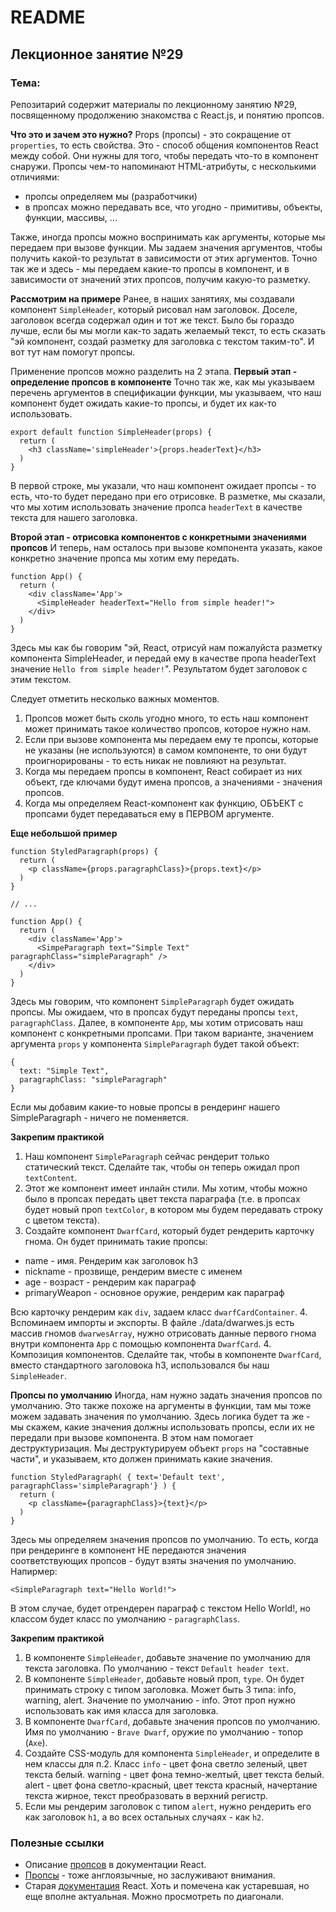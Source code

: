 # README

## Лекционное занятие №29

### Тема:

Репозитарий содержит материалы по лекционному занятию №29, посвященному продолжению знакомства с React.js, и понятию пропсов.

**Что это и зачем это нужно?**
Props (пропсы) - это сокращение от `properties`, то есть свойства. Это - способ общения компонентов React между собой. Они нужны для того, чтобы передать что-то в компонент снаружи. Пропсы чем-то напоминают HTML-атрибуты, с несколькими отличиями:
 - пропсы определяем мы (разработчики)
 - в пропсах можно передавать все, что угодно - примитивы, объекты, функции, массивы, ...

Также, иногда пропсы можно воспринимать как аргументы, которые мы передаем при вызове функции. Мы задаем значения аргументов, чтобы получить какой-то результат в зависимости от этих аргументов. Точно так же и здесь - мы передаем какие-то пропсы в компонент, и в зависимости от значений этих пропсов, получим какую-то разметку.

**Рассмотрим на примере**
Ранее, в наших занятиях, мы создавали компонент `SimpleHeader`, который рисовал нам заголовок. Доселе, заголовок всегда содержал один и тот же текст. Было бы гораздо лучше, если бы мы могли как-то задать желаемый текст, то есть сказать "эй компонент, создай разметку для заголовка с текстом таким-то". И вот тут нам помогут пропсы.

Применение пропсов можно разделить на 2 этапа.
**Первый этап - определение пропсов в компоненте**
Точно так же, как мы указываем перечень аргументов в спецификации функции, мы указываем, что наш компонент будет ожидать какие-то пропсы, и будет их как-то использовать.
```
export default function SimpleHeader(props) {
  return (
    <h3 className='simpleHeader'>{props.headerText}</h3>
  )
}
```

В первой строке, мы указали, что наш компонент ожидает пропсы - то есть, что-то будет передано при его отрисовке. В разметке, мы сказали, что мы хотим использовать значение пропса `headerText` в качестве текста для нашего заголовка.

**Второй этап - отрисовка компонентов с конкретными значениями пропсов**
И теперь, нам осталось при вызове компонента указать, какое конкретно значение пропса мы хотим ему передать.
```
function App() {
  return (
    <div className='App'>
      <SimpleHeader headerText="Hello from simple header!">
    </div>
  )
}
```

Здесь мы как бы говорим "эй, React, отрисуй нам пожалуйста разметку компонента SimpleHeader, и передай ему в качестве пропа headerText значение `Hello from simple header!`". Результатом будет заголовок с этим текстом.

Следует отметить несколько важных моментов.
1. Пропсов может быть сколь угодно много, то есть наш компонент может принимать такое количество пропсов, которое нужно нам.
2. Если при вызове компонента мы передаем ему те пропсы, которые не указаны (не используются) в самом компоненте, то они будут проигнорированы - то есть никак не повлияют на результат.
3. Когда мы передаем пропсы в компонент, React собирает из них объект, где ключами будут имена пропсов, а значениями - значения пропсов.
4. Когда мы определяем React-компонент как функцию, ОБЪЕКТ с пропсами будет передаваться ему в ПЕРВОМ аргументе.

**Еще небольшой пример**
```
function StyledParagraph(props) {
  return (
    <p className={props.paragraphClass}>{props.text}</p>
  )
}

// ...

function App() {
  return (
    <div className='App'>
      <SimpeParagraph text="Simple Text" paragraphClass="simpleParagraph" />
    </div>
  )
}
```

Здесь мы говорим, что компонент `SimpleParagraph` будет ожидать пропсы. Мы ожидаем, что в пропсах будут переданы пропсы `text`, `paragraphClass`. Далее, в компоненте `App`, мы хотим отрисовать наш компонент с конкретными пропсами. При таком варианте, значением аргумента `props` у компонента `SimpleParagraph` будет такой объект:
```
{
  text: "Simple Text",
  paragraphClass: "simpleParagraph"
}
```

Если мы добавим какие-то новые пропсы в рендеринг нашего SimpleParagraph - ничего не поменяется.

**Закрепим практикой**
1. Наш компонент `SimpleParagraph` сейчас рендерит только статический текст. Сделайте так, чтобы он теперь ожидал проп `textContent`.
2. Этот же компонент имеет инлайн стили. Мы хотим, чтобы можно было в пропсах передать цвет текста параграфа (т.е. в пропсах будет новый проп `textColor`, в котором мы будем передавать строку с цветом текста).
3. Создайте компонент `DwarfCard`, который будет рендерить карточку гнома. Он будет принимать такие пропсы:
 - name - имя. Рендерим как заголовок h3
 - nickname - прозвище, рендерим вместе с именем
 - age - возраст - рендерим как параграф
 - primaryWeapon - основное оружие, рендерим как параграф

Всю карточку рендерим как `div`, задаем класс `dwarfCardContainer`.
4. Вспоминаем импорты и экспорты. В файле ./data/dwarwes.js есть массив гномов `dwarwesArray`, нужно отрисовать данные первого гнома внутри компонента `App` с помощью компонента `DwarfCard`.
4. Композиция компонентов. Сделайте так, чтобы в компоненте `DwarfCard`, вместо стандартного заголовока h3, использовался бы наш `SimpleHeader`.

**Пропсы по умолчанию**
Иногда, нам нужно задать значения пропсов по умолчанию. Это также похоже на аргументы в функции, там мы тоже можем задавать значения по умолчанию. Здесь логика будет та же - мы скажем, какие значения должны использовать пропсы, если их не передали при вызове компонента. В этом нам помогает деструктуризация. Мы деструктурируем объект `props` на "составные части", и указываем, кто должен принимать какие значения.

```
function StyledParagraph( { text='Default text', paragraphClass='simpleParagraph'} ) {
  return (
    <p className={paragraphClass}>{text}</p>
  )
}
```

Здесь мы определяем значения пропсов по умолчанию. То есть, когда при рендеринге в компонент НЕ передаются значения соответствующих пропсов - будут взяты значения по умолчанию. Напирмер:
```
<SimpleParagraph text="Hello World!">
```

В этом случае, будет отрендерен параграф с текстом Hello World!, но классом будет класс по умолчанию - `paragraphClass`.

**Закрепим практикой**
1. В компоненте `SimpleHeader`, добавьте значение по умолчанию для текста заголовка. По умолчанию - текст `Default header text`.
2. В компоненте `SimpleHeader`, добавьте новый проп, `type`. Он будет принимать строку с типом заголовка. Может быть 3 типа: info, warning, alert. Значение по умолчанию - info. Этот проп нужно использовать как имя класса для заголовка.
3. В компоненте `DwarfCard`, добавьте значения пропсов по умолчанию. Имя по умолчанию - `Brave Dwarf`, оружие по умолчанию - топор (`Axe`).
4. Создайте CSS-модуль для компонента `SimpleHeader`, и определите в нем классы для п.2. Класс `info` - цвет фона светло зеленый, цвет текста белый. warning - цвет фона темно-желтый, цвет текста белый. alert - цвет фона светло-красный, цвет текста красный, начертание текста жирное, текст преобразовать в верхний регистр.
5. Если мы рендерим заголовок с типом `alert`, нужно рендерить его как заголовок `h1`, а во всех остальных случаях - как `h2`.


### Полезные ссылки
 - Описание [пропсов](https://react.dev/learn/passing-props-to-a-component) в документации React.
 - [Пропсы](https://www.w3schools.com/react/react_props.asp) - тоже англоязычные, но заслуживают внимания.
 - Старая [документация](https://legacy.reactjs.org/docs/components-and-props.html) React. Хоть и помечена как устаревшая, но еще вполне актуальная. Можно просмотреть по диагонали.